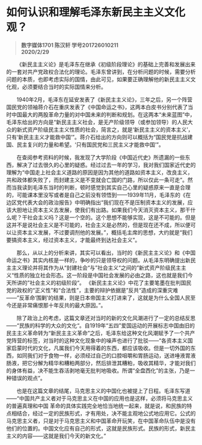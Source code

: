 # 如何认识和理解毛泽东新民主主义文化观？
> **数字媒体1701 陈汉轩 学号201726010211**  
> **2020/2/29**

&nbsp;&nbsp;&nbsp;&nbsp;&nbsp;&nbsp;&nbsp;《新民主主义论》是毛泽东在继承《初级阶段理论》的基础上完善和发展出来的一套对共产党政权合法化的理论。毛泽东曾讲到，在分析问题的时候，需要分析问题的本质，也即考虑实际的国情，由此可见，如果要正确理解他的新民主主义文化观，必须要结合当时的实际国情来分析。

&nbsp;&nbsp;&nbsp;&nbsp;&nbsp;&nbsp;&nbsp;1940年2月，毛泽东在延安发表了《新民主主义论》，三年之后，另一个阵营国民党的领袖蒋介石在重庆发表了《中国命运之书》，这两本白皮书分别代表了当时中国最大的两股革命力量的对中国未来的判断和规划。在这两本“未来蓝图”中，毛泽东给出的方向是“新民主主义社会，是无产阶级领导（或参加领导）的人民大众的新式资产阶级民主主义性质的社会，简言之，就是‘新民主主义的资本主义’，只有‘新民主主义才能救中国’”。蒋介石给出的方向则可以概括为“国民党是抗战建国、民主复兴的力量和希望。‘只有国民党和三民主义才能救中国’”。

&nbsp;&nbsp;&nbsp;&nbsp;&nbsp;&nbsp;&nbsp;在查阅参考资料的时候，我发现了大学阶段《中国近代史》所遗漏的一些东西，解决了过去很久的心里的疑惑。经过过去一年的学习，我对我们国家近代史的理解为“中国走上社会主义道路的原因是因为其他的道路如资本主义，改良主义，共和政体都失败了，而封建主义是不变就会亡国的门路，所以仅此一条可走”。然而当我读到毛泽东当时的判断，顿时感觉到其实自己心里的疑惑原来一直是合理的，可能课本里没写或者是自己之前没有领悟到——1939年11月，毛泽东的《在边区党代表大会的政治报告》中明确指出“我们现在不是压制资本主义的发展，应该大胆地让资本主义去发展，使我们有出路。如果我们今天消灭资本主义，那干什么呢？干社会主义吗？这是一个空的。这个思想不能够实现，这是不可能的。但是这并不是说社会主义是不可能的，社会主义是必然的，但是现在还不成，所以便可以让资本主义发展，不过要调剂他的发展。”，概括毛主席的思想，大约就是“我们要搞资本主义，经过资本主义，才能最终到达社会主义”。

&nbsp;&nbsp;&nbsp;&nbsp;&nbsp;&nbsp;&nbsp;那么，从以上的分析来讲，其实可以看出，当时的《新民主主义论》和《中国命运之书》其实内核是一样的，争吵的只是领导权的问题。从毛泽东明确提出新民主主义理论并将其作为从“封建社会“与”社会主义“之间的”新式资产阶级民主主义“性质的独立社会形态。这一阶段是中国社会发展的必由之路，这也就是我们今天所讲的”社会主义的初级阶段“。
《新民主主义论》中花了主要笔墨在批判国民党的政权的“正义性”和“合法性”，主要的辩护依据是”反共“造成的深重灾难——”反革命‘围剿’的结果，则是日本帝国主义打进来了，这就是为什么全国人民至今还是非常痛恨那十年反共的最大原因。”。

&nbsp;&nbsp;&nbsp;&nbsp;&nbsp;&nbsp;&nbsp;除了政治上的考虑，这篇文章还对当时的新的文化风潮进行了一定的总结反思——“民族的科学的大众的文化“。自1919年“五四”爱国运动的开展标志中国由旧的民主主义革命转为“新民主主义革命”之后，毛泽东给这种文化风潮赋予了一个共产党阵营的标签，对当时的这种文化现象中的噪声也进行了批驳——“各资本主义国家启蒙时代的文化，凡属我们今天用得着的东西，都应该吸收。但是一切外国的东西，如同我们对于食物一样，必须经过自己的口腔咀嚼和胃肠运动，送进唾液胃液肠液，把它分解为精华和糟粕两部分，然后排泄其糟粕，吸收其精华，才能对我们的身体有益，决不能生吞活剥地毫无批判地吸收。所谓“全盘西化”的主张，乃是一种错误的观点”。

&nbsp;&nbsp;&nbsp;&nbsp;&nbsp;&nbsp;&nbsp;也是在这篇文章的结尾，马克思主义的中国化也被提上了日程。毛泽东写道——“中国共产主义者对于马克思主义在中国的应用也是这样，必须将马克思主义的普遍真理和中国 革命的具体实践完全地恰当地统一起来，就是说，和民族的特点相结合，经过一定的民族形式，才有用处，决不能主观地公式地应用它。公式的马克思主义者，只是对于马克思主义和中国革命开玩笑，在中国革命队伍中是没有他们的位置的。中国文化应有自己的形式，这就是民族形式。民族的形式，新民主主义的内容——这就是我们今天的新文化。”

